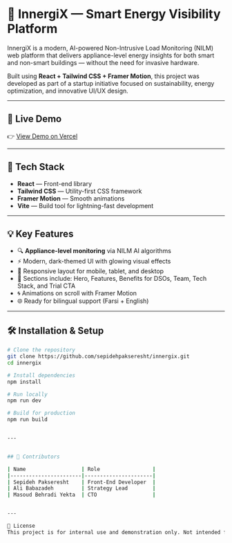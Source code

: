 # 🌿 InnergiX — Smart Energy Visibility Platform

InnergiX is a modern, AI-powered Non-Intrusive Load Monitoring (NILM) web platform that delivers appliance-level energy insights for both smart and non-smart buildings — without the need for invasive hardware.

Built using **React + Tailwind CSS + Framer Motion**, this project was developed as part of a startup initiative focused on sustainability, energy optimization, and innovative UI/UX design.

---

## 🚀 Live Demo

👉 [View Demo on Vercel](https://www.innergix.com)  

---

## 🔧 Tech Stack

- **React** — Front-end library
- **Tailwind CSS** — Utility-first CSS framework
- **Framer Motion** — Smooth animations
- **Vite** — Build tool for lightning-fast development

---

## 💡 Key Features

- 🔍 **Appliance-level monitoring** via NILM AI algorithms  
- ⚡ Modern, dark-themed UI with glowing visual effects  
- 📱 Responsive layout for mobile, tablet, and desktop  
- 🎯 Sections include: Hero, Features, Benefits for DSOs, Team, Tech Stack, and Trial CTA  
- 🌀 Animations on scroll with Framer Motion  
- 🌐 Ready for bilingual support (Farsi + English)

---

## 🛠️ Installation & Setup

```bash
# Clone the repository
git clone https://github.com/sepidehpakseresht/innergix.git
cd innergix

# Install dependencies
npm install

# Run locally
npm run dev

# Build for production
npm run build


---


## 👥 Contributors

| Name                  | Role                 |
|-----------------------|----------------------|
| Sepideh Pakseresht    | Front-End Developer  |
| Ali Babazadeh         | Strategy Lead        |
| Masoud Behradi Yekta  | CTO                  |


---

📄 License
This project is for internal use and demonstration only. Not intended for public distribution without permission.
